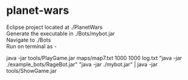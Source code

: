 # planet-wars

Eclipse project located at ./PlanetWars  
Generate the executable in ./Bots/mybot.jar  
Navigate to ./Bots  
Run on terminal as -  
  
java -jar tools/PlayGame.jar maps/map7.txt 1000 1000 log.txt "java -jar ./example_bots/RageBot.jar" "java -jar ./mybot.jar" | java -jar tools/ShowGame.jar
